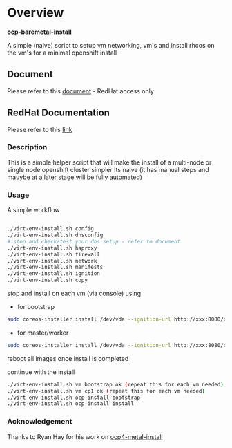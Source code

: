 # Overview 

**ocp-baremetal-install**

A simple (naive) script to setup vm networking, vm's and install rhcos on the vm's  for a minimal openshift install 

## Document

Please refer to this [document](https://docs.google.com/document/d/19QjzNBDRgNiTk-LGki_xpi-lv8i_LRgf3dpOHSQ-_YI/edit) - RedHat access only 

## RedHat Documentation

Please refer to this [link](https://docs.openshift.com/container-platform/4.7/installing/installing_bare_metal/installing-bare-metal.html)

### Description

This is a simple helper script that will make the install of a multi-node or single node openshift cluster simpler
Its naive (it has manual steps and mauybe at a  later stage will be fully automated)

### Usage

A simple workflow 

```sh

./virt-env-install.sh config
./virt-env-install.sh dnsconfig
# stop and check/test your dns setup - refer to document
./virt-env-install.sh haproxy
./virt-env-install.sh firewall
./virt-env-install.sh network
./virt-env-install.sh manifests
./virt-env-install.sh ignition
./virt-env-install.sh copy

```

stop and install on each vm (via console) using 

- for bootstrap

```sh
sudo coreos-installer install /dev/vda --ignition-url http://xxx:8080/okd/bootstrap.ign --image-url http://xxx:8080/okd/fedora-coreos --insecure-ignition --insecure
```

- for master/worker

```sh
sudo coreos-installer install /dev/vda --ignition-url http://xxx:8080/okd/master.ign --image-url http://xxx:8080/okd/fedora-coreos --insecure-ignition --insecure
```

reboot all images once install is completed

continue with the install 

```sh
./virt-env-install.sh vm bootstrap ok (repeat this for each vm needed)
./virt-env-install.sh vm cp1 ok (repeat this for each vm needed)
./virt-env-install.sh ocp-install bootstrap
./virt-env-install.sh ocp-install install


```

### Acknowledgement

Thanks to Ryan Hay for his work on [ocp4-metal-install](https://github.com/ryanhay/ocp4-metal-install") 
